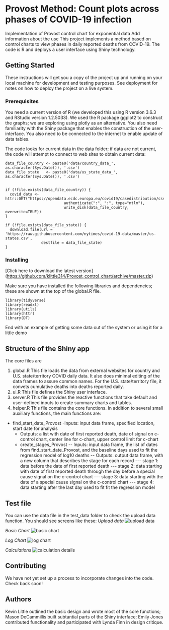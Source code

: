 # Provost Method:  Count plots across phases of COVID-19 infection
Implementation of Provost control chart for exponential data
Add information about the use
This project implements a method based on control charts to view phases in daily reported deaths from COVID-19.  The code is R and deploys a user interface using Shiny technology.

## Getting Started

These instructions will get you a copy of the project up and running on your local machine for development and testing purposes. See deployment for notes on how to deploy the project on a live system.

### Prerequisites

You need a current version of R (we developed this using R version 3.6.3 and RStudio version 1.2.5033).  We used the R package ggplot2 to construct the graphs; we are exploring using plotly as an alternative.  You also need familiarity with the Shiny package that enables the construction of the user-interface. You also need to be connected to the internet to enable update of data tables.

The code looks for current data in the data folder; if data are not current, the code will attempt to connect to web sites to obtain current data:

```
data_file_country <- paste0('data/country_data_', as.character(Sys.Date()), '.csv')
data_file_state   <- paste0('data/us_state_data_', as.character(Sys.Date()), '.csv')


if (!file.exists(data_file_country)) {
  covid_data <- httr::GET("https://opendata.ecdc.europa.eu/covid19/casedistribution/csv", 
                          authenticate(":", ":", type="ntlm"),
                          write_disk(data_file_country, overwrite=TRUE))
}

if (!file.exists(data_file_state)) {
  download.file(url = 'https://raw.githubusercontent.com/nytimes/covid-19-data/master/us-states.csv',
                destfile = data_file_state)
}
```

### Installing

[Click here to download the latest version] (https://github.com/klittle314/Provost_control_chart/archive/master.zip) 

Make sure you have installed the following libraries and dependencies; these are shown at the top of the global.R file.  

```
library(tidyverse)
library(readxl)
library(utils)
library(httr)
library(DT)

```

End with an example of getting some data out of the system or using it for a little demo

## Structure of the Shiny app
The core files are
1. global.R  This file loads the data from external websites for country and U.S. state/territory COVID daily data.  It also does minimal editing of the data frames to assure common names.  For the U.S. state/territory file, it convets cumulative deaths into deaths reported daily.
2. ui.R  This file defines the Shiny user interface.
3. server.R  This file provides the reactive functions that take default and user-defined inputs to create summary charts and tables.
4. helper.R  This file contains the core functions.   In addition to several small auxiliary functions, the main functions are:
- find_start_date_Provost
    -Inputs:  input data frame, specified location, start date for analysis
   - Outputs: a list with date of first reported death, date of signal on c-control chart, center line for c-chart, upper control limit for c-chart 
    - create_stages_Provost
    -- Inputs:  input data frame, the list of dates from find_start_date_Provost, and the baseline days used to fit the regression model of log10 deaths
    -- Outputs: output data frame, with a new column that describes the stage for each record
    --- stage 1:  data before the date of first reported death
    --- stage 2:  data starting with date of first reported death through the day before a special cause signal on the c-control chart
    --- stage 3:  data starting with the date of a special cause signal on the c-control chart
    --- stage 4:  data starting after the last day used to fit fit the regression model
            


## Test file

You can use the data file in the test_data folder to check the upload data function. You should see screens like these:
*Upload data*
![upload data](https://github.com/klittle314/Provost_control_chart/blob/master/screen_shots/2020-04-20_Data%20Load.jpg)

*Basic Chart*
![basic chart](https://github.com/klittle314/Provost_control_chart/blob/master/screen_shots/2020-04-20_basic%20chart.jpg)

*Log Chart*
![log chart](https://github.com/klittle314/Provost_control_chart/blob/master/screen_shots/2020-04-20_log%20chart.jpg)

*Calculations*
![calculation details](https://github.com/klittle314/Provost_control_chart/blob/master/screen_shots/2020-04-20_basic%20calculations.jpg)

## Contributing
We have not yet set up a process to incorporate changes into the code.   Check back soon!

## Authors
Kevin Little outlined the basic design and wrote most of the core functions; Mason DeCammillis built subtantial parts of the Shiny interface; Emily Jones contributed functionality and participated with Lynda Finn in design critique.
